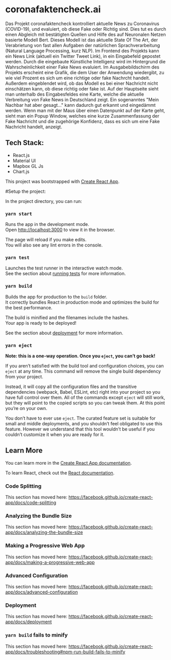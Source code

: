 # coronafaktencheck.ai
Das Projekt coronafaktencheck kontrolliert aktuelle News zu Coronavirus (COVID-19), und evaluiert, ob diese Fake oder Richtig sind. Dies tut es durch einen Abgleich mit bestätigten Quellen und Hilfe des auf Neuronalen Netzen basierte Modell Bert. Dieses Modell ist das aktuelle State Of The Art, der Verabrietung von fast allen Aufgaben der natürlichen Sprachverarbeitung (Natural Language Processing, kurz NLP). Im Frontend des Projekts kann ein News Link (aktuell ein Twitter Tweet Link), in ein Eingabefeld gepostet werden. Durch die eingebaute Künstliche Intelligenz wird im Hintergrund die Wahrscheinlichkeit einer Fake News evaluiert. Im Ausgabebildschirm des Projekts erscheint eine Grafik, die dem User der Anwendung wiedergibt, zu wie viel Prozent es sich um eine richtige oder fake Nachrcht handelt. Außerdem eingeblendet wird, ob das Modell es bei einer Nachricht nicht einschätzen kann, ob diese richtig oder fake ist.
Auf der Hauptseite sieht man unterhalb des Eingabesfeldes eine Karte, welche die aktuelle Verbreitung von Fake News in Deutschland zeigt. Ein sogenanntes "Mein Nachbar hat aber gesagt..." kann dadurch gut erkannt und eingedämmt werden. Wenn man mit der Maus über einen Datenpunkt auf der Karte geht, sieht man ein Popup Window, welches eine kurze Zusammenfassung der Fake Nachricht und die zugehörige Konfidenz, dass es sich um eine Fake Nachricht handelt, anzeigt.

## Tech Stack:
- React.js
- Material UI
- Mapbox GL Js
- Chart.js

This project was bootstrapped with [Create React App](https://github.com/facebook/create-react-app).

#Setup the project:

In the project directory, you can run:

### `yarn start`

Runs the app in the development mode.<br />
Open [http://localhost:3000](http://localhost:3000) to view it in the browser.

The page will reload if you make edits.<br />
You will also see any lint errors in the console.

### `yarn test`

Launches the test runner in the interactive watch mode.<br />
See the section about [running tests](https://facebook.github.io/create-react-app/docs/running-tests) for more information.

### `yarn build`

Builds the app for production to the `build` folder.<br />
It correctly bundles React in production mode and optimizes the build for the best performance.

The build is minified and the filenames include the hashes.<br />
Your app is ready to be deployed!

See the section about [deployment](https://facebook.github.io/create-react-app/docs/deployment) for more information.

### `yarn eject`

**Note: this is a one-way operation. Once you `eject`, you can’t go back!**

If you aren’t satisfied with the build tool and configuration choices, you can `eject` at any time. This command will remove the single build dependency from your project.

Instead, it will copy all the configuration files and the transitive dependencies (webpack, Babel, ESLint, etc) right into your project so you have full control over them. All of the commands except `eject` will still work, but they will point to the copied scripts so you can tweak them. At this point you’re on your own.

You don’t have to ever use `eject`. The curated feature set is suitable for small and middle deployments, and you shouldn’t feel obligated to use this feature. However we understand that this tool wouldn’t be useful if you couldn’t customize it when you are ready for it.

## Learn More

You can learn more in the [Create React App documentation](https://facebook.github.io/create-react-app/docs/getting-started).

To learn React, check out the [React documentation](https://reactjs.org/).

### Code Splitting

This section has moved here: https://facebook.github.io/create-react-app/docs/code-splitting

### Analyzing the Bundle Size

This section has moved here: https://facebook.github.io/create-react-app/docs/analyzing-the-bundle-size

### Making a Progressive Web App

This section has moved here: https://facebook.github.io/create-react-app/docs/making-a-progressive-web-app

### Advanced Configuration

This section has moved here: https://facebook.github.io/create-react-app/docs/advanced-configuration

### Deployment

This section has moved here: https://facebook.github.io/create-react-app/docs/deployment

### `yarn build` fails to minify

This section has moved here: https://facebook.github.io/create-react-app/docs/troubleshooting#npm-run-build-fails-to-minify
